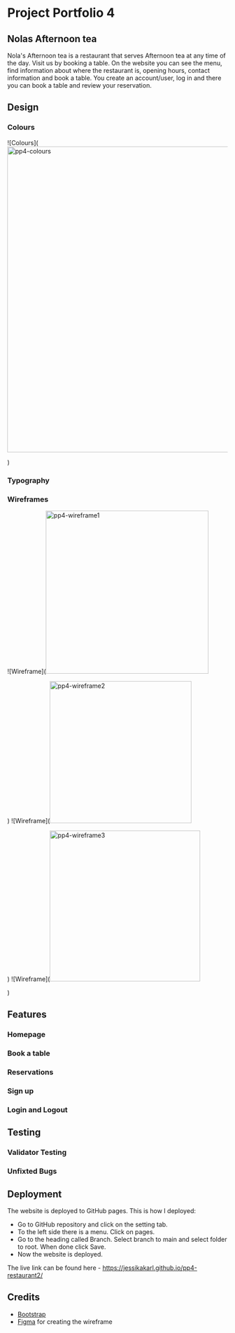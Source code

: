 # Project Portfolio 4
## Nolas Afternoon tea
Nola's Afternoon tea is a restaurant that serves Afternoon tea at any time of the day. Visit us by booking a table. On the website you can see the menu, find information about where the restaurant is, opening hours, contact information and book a table. You create an account/user, log in and there you can book a table and review your reservation.
## Design 
### Colours 
![Colours](<img width="698" alt="pp4-colours" src="https://github.com/JessikaKarl/pp4-restaurant2/assets/147527640/d99e5d6c-98c1-4015-a250-45279610848b">

)
### Typography

### Wireframes
![Wireframe](<img width="372" alt="pp4-wireframe1" src="https://github.com/JessikaKarl/pp4-restaurant2/assets/147527640/16d2233b-755e-4c4d-a51c-16e5cfa1b10a">

)
![Wireframe](<img width="324" alt="pp4-wireframe2" src="https://github.com/JessikaKarl/pp4-restaurant2/assets/147527640/9b7cefd6-5ac4-499e-a735-e568da1733fb">

)
![Wireframe](<img width="344" alt="pp4-wireframe3" src="https://github.com/JessikaKarl/pp4-restaurant2/assets/147527640/37ed2ccb-bc31-4998-b84c-5de984bf8649">

)
## Features
### Homepage 
### Book a table 
### Reservations 
### Sign up 
### Login and Logout 
## Testing 
### Validator Testing 
### Unfixted Bugs 
## Deployment 
The website is deployed to GitHub pages. This is how I deployed:

- Go to GitHub repository and click on the setting tab.
- To the left side there is a menu. Click on pages.
- Go to the heading called Branch. Select branch to main and select folder to root. When done click Save.
- Now the website is deployed.

The live link can be found here - https://jessikakarl.github.io/pp4-restaurant2/

## Credits 
* [Bootstrap](https://getbootstrap.com/docs/4.6/getting-started/introduction/)
* [Figma](https://www.figma.com/) for creating the wireframe

